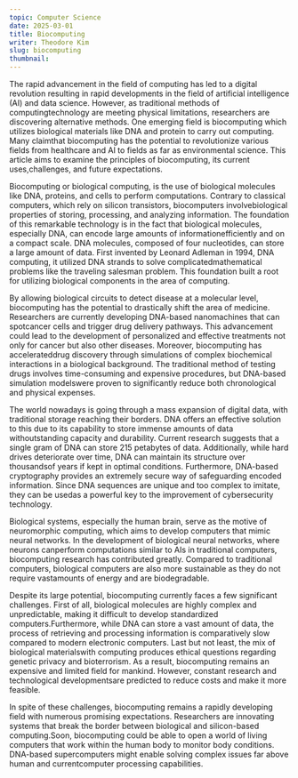```yaml
---
topic: Computer Science
date: 2025-03-01
title: Biocomputing
writer: Theodore Kim
slug: biocomputing
thumbnail: 
---
```

The rapid advancement in the field of computing has led to a digital revolution resulting in rapid developments in the field of artificial intelligence (AI) and data science. However, as traditional methods of computingtechnology are meeting physical limitations, researchers are discovering alternative methods. One emerging field is biocomputing which utilizes biological materials like DNA and protein to carry out computing. Many claimthat biocomputing has the potential to revolutionize various fields from healthcare and AI to fields as far as environmental science. This article aims to examine the principles of biocomputing, its current uses,challenges, and future expectations. 

Biocomputing or biological computing, is the use of biological molecules like DNA, proteins, and cells to perform computations. Contrary to classical computers, which rely on silicon transistors, biocomputers involvebiological properties of storing, processing, and analyzing information. The foundation of this remarkable technology is in the fact that biological molecules, especially DNA, can encode large amounts of informationefficiently and on a compact scale. DNA molecules, composed of four nucleotides, can store a large amount of data. First invented by Leonard Adleman in 1994, DNA computing, it utilized DNA strands to solve complicatedmathematical problems like the traveling salesman problem. This foundation built a root for utilizing biological components in the area of computing. 

By allowing biological circuits to detect disease at a molecular level, biocomputing has the potential to drastically shift the area of medicine. Researchers are currently developing DNA-based nanomachines that can spotcancer cells and trigger drug delivery pathways. This advancement could lead to the development of personalized and effective treatments not only for cancer but also other diseases. Moreover, biocomputing has accelerateddrug discovery through simulations of complex biochemical interactions in a biological background. The traditional method of testing drugs involves time-consuming and expensive procedures, but DNA-based simulation modelswere proven to significantly reduce both chronological and physical expenses. 

The world nowadays is going through a mass expansion of digital data, with traditional storage reaching their borders. DNA offers an effective solution to this due to its capability to store immense amounts of data withoutstanding capacity and durability. Current research suggests that a single gram of DNA can store 215 petabytes of data. Additionally, while hard drives deteriorate over time, DNA can maintain its structure over thousandsof years if kept in optimal conditions. Furthermore, DNA-based cryptography provides an extremely secure way of safeguarding encoded information. Since DNA sequences are unique and too complex to imitate, they can be usedas a powerful key to the improvement of cybersecurity technology.

Biological systems, especially the human brain, serve as the motive of neuromorphic computing, which aims to develop computers that mimic neural networks. In the development of biological neural networks, where neurons canperform computations similar to AIs in traditional computers, biocomputing research has contributed greatly. Compared to traditional computers,  biological computers are also more sustainable as they do not require vastamounts of energy and are biodegradable. 

Despite its large potential, biocomputing currently faces a few significant challenges. First of all, biological molecules are highly complex and unpredictable, making it difficult to develop standardized computers.Furthermore, while DNA can store a vast amount of data, the process of retrieving and processing information is comparatively slow compared to modern electronic computers. Last but not least, the mix of biological materialswith computing produces ethical questions regarding genetic privacy and bioterrorism. As a result, biocomputing remains an expensive and limited field for mankind. However, constant research and technological developmentsare predicted to reduce costs and make it more feasible. 

In spite of these challenges, biocomputing remains a rapidly developing field with numerous promising expectations. Researchers are innovating systems that break the border between biological and silicon-based computing.Soon, biocomputing could be able to open a world of living computers that work within the human body to monitor body conditions. DNA-based supercomputers might enable solving complex issues far above human and currentcomputer processing capabilities. 